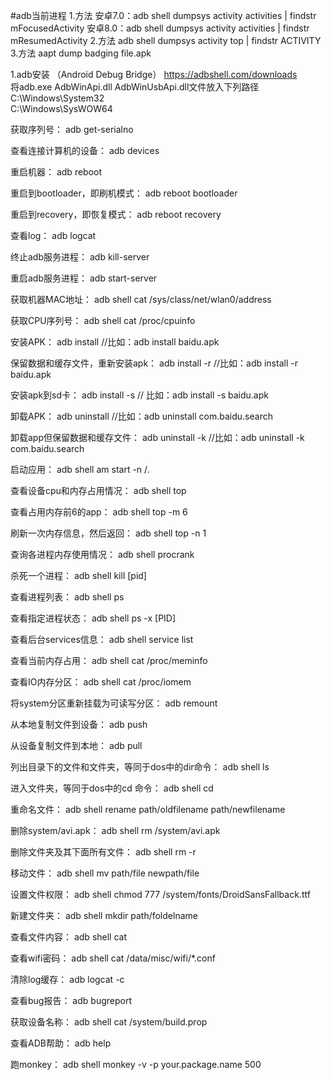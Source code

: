 #adb当前进程
1.方法
安卓7.0：adb shell dumpsys activity activities | findstr mFocusedActivity
安卓8.0：adb shell dumpsys activity activities | findstr mResumedActivity
2.方法
adb shell dumpsys activity top | findstr ACTIVITY
3.方法
aapt dump badging file.apk




1.adb安装  （Android Debug Bridge）
https://adbshell.com/downloads  
将adb.exe  AdbWinApi.dll  AdbWinUsbApi.dll文件放入下列路径  
C:\Windows\System32  
C:\Windows\SysWOW64  

获取序列号：
adb get-serialno

查看连接计算机的设备：
adb devices

重启机器：
adb reboot

重启到bootloader，即刷机模式：
adb reboot bootloader

重启到recovery，即恢复模式：
adb reboot recovery

查看log：
adb logcat

终止adb服务进程：
adb kill-server

重启adb服务进程：
adb start-server

获取机器MAC地址：
adb shell cat /sys/class/net/wlan0/address

获取CPU序列号：
adb shell cat /proc/cpuinfo

安装APK：
adb install //比如：adb install baidu.apk

保留数据和缓存文件，重新安装apk：
adb install -r //比如：adb install -r baidu.apk

安装apk到sd卡：
adb install -s // 比如：adb install -s baidu.apk

卸载APK：
adb uninstall //比如：adb uninstall com.baidu.search

卸载app但保留数据和缓存文件：
adb uninstall -k //比如：adb uninstall -k com.baidu.search

启动应用：
adb shell am start -n /.

查看设备cpu和内存占用情况：
adb shell top

查看占用内存前6的app：
adb shell top -m 6

刷新一次内存信息，然后返回：
adb shell top -n 1

查询各进程内存使用情况：
adb shell procrank

杀死一个进程：
adb shell kill [pid]

查看进程列表：
adb shell ps

查看指定进程状态：
adb shell ps -x [PID]

查看后台services信息：
adb shell service list

查看当前内存占用：
adb shell cat /proc/meminfo

查看IO内存分区：
adb shell cat /proc/iomem

将system分区重新挂载为可读写分区：
adb remount

从本地复制文件到设备：
adb push

从设备复制文件到本地：
adb pull

列出目录下的文件和文件夹，等同于dos中的dir命令：
adb shell ls

进入文件夹，等同于dos中的cd 命令：
adb shell cd

重命名文件：
adb shell rename path/oldfilename path/newfilename

删除system/avi.apk：
adb shell rm /system/avi.apk

删除文件夹及其下面所有文件：
adb shell rm -r

移动文件：
adb shell mv path/file newpath/file

设置文件权限：
adb shell chmod 777 /system/fonts/DroidSansFallback.ttf

新建文件夹：
adb shell mkdir path/foldelname

查看文件内容：
adb shell cat

查看wifi密码：
adb shell cat /data/misc/wifi/*.conf

清除log缓存：
adb logcat -c

查看bug报告：
adb bugreport

获取设备名称：
adb shell cat /system/build.prop

查看ADB帮助：
adb help

跑monkey：
adb shell monkey -v -p your.package.name 500
